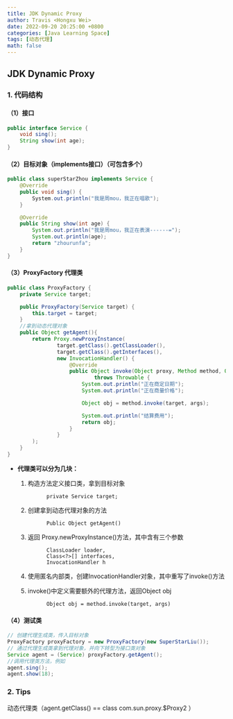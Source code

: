 ```yaml
---
title: JDK Dynamic Proxy
author: Travis <Hongxu Wei>
date: 2022-09-20 20:25:00 +0800
categories: [Java Learning Space]
tags: [动态代理]
math: false
---
```


## JDK Dynamic Proxy

### 1. 代码结构

#### （1）接口

```java
public interface Service {
    void sing();
    String show(int age);
}
```

#### （2）目标对象（implements接口）（可包含多个）

```java
public class superStarZhou implements Service {
    @Override
    public void sing() {
        System.out.println("我是周mou，我正在唱歌");
    }

    @Override
    public String show(int age) {
        System.out.println("我是周mou，我正在表演------=");
        System.out.println(age);
        return "zhourunfa";
    }
}
```

#### （3）ProxyFactory 代理类

```java
public class ProxyFactory {
    private Service target;

    public ProxyFactory(Service target) {
        this.target = target;
    }
    //拿到动态代理对象
    public Object getAgent(){
        return Proxy.newProxyInstance(
                target.getClass().getClassLoader(),
                target.getClass().getInterfaces(),
                new InvocationHandler() {
                    @Override
                    public Object invoke(Object proxy, Method method, Object[] args)
                            throws Throwable {
                        System.out.println("正在商定日期");
                        System.out.println("正在商量价格");

                        Object obj = method.invoke(target, args);

                        System.out.println("结算费用");
                        return obj;
                    }
                }
        );
    }
}
```

- **代理类可以分为几块：**
  
  1. 构造方法定义接口类，拿到目标对象
     
               private Service target;
  
  2. 创建拿到动态代理对象的方法 
     
               Public Object getAgent()
  
  3. 返回 Proxy.newProxyInstance()方法，其中含有三个参数
     
               ClassLoader loader,
               Class<?>[] interfaces,
               InvocationHandler h
  
  4. 使用匿名内部类，创建InvocationHandler对象，其中重写了invoke()方法
  
  5. invoke()中定义需要额外的代理方法，返回Object obj
     
               Object obj = method.invoke(target, args)

#### （4）测试类

```java
// 创建代理生成类，传入目标对象
ProxyFactory proxyFactory = new ProxyFactory(new SuperStarLiu());
// 通过代理生成类拿到代理对象，并向下转型为接口类对象
Service agent = (Service) proxyFactory.getAgent();
//调用代理类方法，例如
agent.sing();
agent.show(18);
```

### 2. Tips

动态代理类（agent.getClass() == class com.sun.proxy.$Proxy2 ）